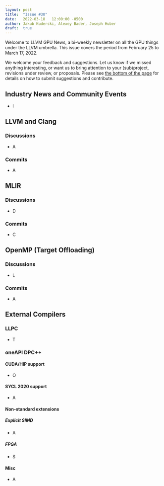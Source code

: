 ```yaml
---
layout: post
title:  "Issue #30"
date:   2022-03-18   12:00:00 -0500
author: Jakub Kuderski, Alexey Bader, Joseph Huber
draft:  true
---
```


Welcome to LLVM GPU News, a bi-weekly newsletter on all the GPU things under the LLVM umbrella.
This issue covers the period from February 25 to March 17, 2022.

We welcome your feedback and suggestions. Let us know if we missed anything interesting, or want us to bring attention to your (sub)project, revisions under review, or proposals. Please see [the bottom of the page](https://llvm-gpu-news.github.io/about/) for details on how to submit suggestions and contribute.


## Industry News and Community Events

* I


##  LLVM and Clang

### Discussions

*  A

### Commits

*  A


## MLIR

### Discussions

* D

### Commits

* C


## OpenMP (Target Offloading)

### Discussions

*  L

### Commits

*  A


## External Compilers

### LLPC

*  T


### oneAPI DPC++

#### CUDA/HIP support

*  O

#### SYCL 2020 support

*  A

#### Non-standard extensions

##### Explicit SIMD

*  A

##### FPGA

*  S

#### Misc

*  A
